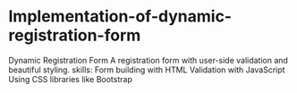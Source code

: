 # Implementation-of-dynamic-registration-form
Dynamic Registration Form
A registration form with user-side validation and beautiful styling.
skills:
Form building with HTML
Validation with JavaScript
Using CSS libraries like Bootstrap
